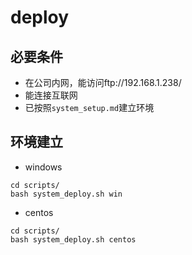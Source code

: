 # deploy


## 必要条件
  - 在公司内网，能访问ftp://192.168.1.238/
  - 能连接互联网
  - 已按照`system_setup.md`建立环境


## 环境建立
- windows
```
cd scripts/
bash system_deploy.sh win
```

- centos
```
cd scripts/
bash system_deploy.sh centos
```
